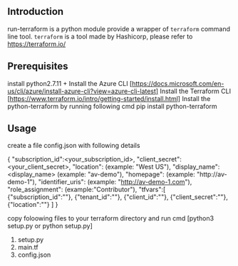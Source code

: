 ## Introduction

run-terraform is a python module provide a wrapper of `terraform` command line tool.
`terraform` is a tool made by Hashicorp, please refer to https://terraform.io/

## Prerequisites
install python2.7.11 +
Install the Azure CLI [https://docs.microsoft.com/en-us/cli/azure/install-azure-cli?view=azure-cli-latest]
Install the Terraform CLI [https://www.terraform.io/intro/getting-started/install.html]
Install the python-terraform by running following cmd
  pip install python-terraform

## Usage
create a file config.json with following details

{
"subscription_id":<your_subscription_id>,
"client_secret":<your_client_secret>,
"location":<location> (example: "West US"),
"display_name":<display_name> (example: "av-demo"),
"homepage":<your homepage> (example: "http://av-demo-1"),
"identifier_uris":<your identifier_uris> (example: "http://av-demo-1.com"),
"role_assignment":<Role> (example:"Contributor"),
"tfvars":[
          {"subscription_id":""},
          {"tenant_id":""},
          {"client_id":""},
          {"client_secret":""},
          {"location":""}
        ]
}

copy foloowing files to your terraform directory and run cmd [python3 setup.py or python setup.py]
1) setup.py
2) main.tf
3) config.json
